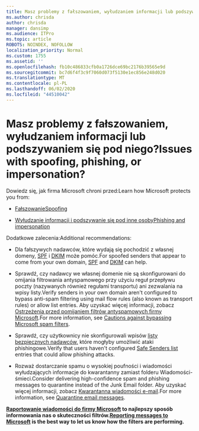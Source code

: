 ```yaml
---
title: Masz problemy z fałszowaniem, wyłudzaniem informacji lub podszywaniem się pod niego?
ms.author: chrisda
author: chrisda
manager: dansimp
ms.audience: ITPro
ms.topic: article
ROBOTS: NOINDEX, NOFOLLOW
localization_priority: Normal
ms.custom: 1755
ms.assetid: ''
ms.openlocfilehash: fb10c486833cfb0a1726dce69bc2176b39565e9d
ms.sourcegitcommit: bc7d6f4f3c9f7060d073f5130e1ec856e248d020
ms.translationtype: MT
ms.contentlocale: pl-PL
ms.lasthandoff: 06/02/2020
ms.locfileid: "44510042"
---
```

# <a name="issues-with-spoofing-phishing-or-impersonation"></a><span data-ttu-id="54ad1-102">Masz problemy z fałszowaniem, wyłudzaniem informacji lub podszywaniem się pod niego?</span><span class="sxs-lookup"><span data-stu-id="54ad1-102">Issues with spoofing, phishing, or impersonation?</span></span>

<span data-ttu-id="54ad1-103">Dowiedz się, jak firma Microsoft chroni przed:</span><span class="sxs-lookup"><span data-stu-id="54ad1-103">Learn how Microsoft protects you from:</span></span>

- [<span data-ttu-id="54ad1-104">Fałszowanie</span><span class="sxs-lookup"><span data-stu-id="54ad1-104">Spoofing</span></span>](https://docs.microsoft.com/microsoft-365/security/office-365-security/anti-spoofing-protection)

- [<span data-ttu-id="54ad1-105">Wyłudzanie informacji i podszywanie się pod inne osoby</span><span class="sxs-lookup"><span data-stu-id="54ad1-105">Phishing and impersonation</span></span>](https://docs.microsoft.com/microsoft-365/security/office-365-security/atp-anti-phishing)

<span data-ttu-id="54ad1-106">Dodatkowe zalecenia:</span><span class="sxs-lookup"><span data-stu-id="54ad1-106">Additional recommendations:</span></span>

- <span data-ttu-id="54ad1-107">Dla fałszywych nadawców, które wydają się pochodzić z własnej domeny, [SPF](https://docs.microsoft.com/microsoft-365/security/office-365-security/set-up-spf-in-office-365-to-help-prevent-spoofing) i [DKIM](https://docs.microsoft.com/microsoft-365/security/office-365-security/use-dkim-to-validate-outbound-email) może pomóc.</span><span class="sxs-lookup"><span data-stu-id="54ad1-107">For spoofed senders that appear to come from your own domain, [SPF](https://docs.microsoft.com/microsoft-365/security/office-365-security/set-up-spf-in-office-365-to-help-prevent-spoofing) and [DKIM](https://docs.microsoft.com/microsoft-365/security/office-365-security/use-dkim-to-validate-outbound-email) can help.</span></span>

- <span data-ttu-id="54ad1-108">Sprawdź, czy nadawcy we własnej domenie nie są skonfigurowani do omijania filtrowania antyspamowego przy użyciu reguł przepływu poczty (nazywanych również regułami transportu) ani zezwalania na wpisy listy.</span><span class="sxs-lookup"><span data-stu-id="54ad1-108">Verify senders in your own domain aren't configured to bypass anti-spam filtering using mail flow rules (also known as transport rules) or allow list entries.</span></span> <span data-ttu-id="54ad1-109">Aby uzyskać więcej informacji, zobacz [Ostrzeżenia przed pomijaniem filtrów antyspamowych firmy Microsoft](https://docs.microsoft.com/exchange/troubleshoot/antispam/cautions-against-bypassing-spam-filters).</span><span class="sxs-lookup"><span data-stu-id="54ad1-109">For more information, see [Cautions against bypassing Microsoft spam filters](https://docs.microsoft.com/exchange/troubleshoot/antispam/cautions-against-bypassing-spam-filters).</span></span>

- <span data-ttu-id="54ad1-110">Sprawdź, czy użytkownicy nie skonfigurowali wpisów [listy bezpiecznych nadawców,](https://support.office.com/article/BE1BAEA0-BEAB-4A30-B968-9004332336CE) które mogłyby umożliwić ataki phishingowe.</span><span class="sxs-lookup"><span data-stu-id="54ad1-110">Verify that users haven't configured [Safe Senders list](https://support.office.com/article/BE1BAEA0-BEAB-4A30-B968-9004332336CE) entries that could allow phishing attacks.</span></span>

- <span data-ttu-id="54ad1-111">Rozważ dostarczanie spamu o wysokiej poufności i wiadomości wyłudzających informacje do kwarantanny zamiast folderu Wiadomości-śmieci.</span><span class="sxs-lookup"><span data-stu-id="54ad1-111">Consider delivering high-confidence spam and phishing messages to quarantine instead of the Junk Email folder.</span></span> <span data-ttu-id="54ad1-112">Aby uzyskać więcej informacji, zobacz [Kwarantanna wiadomości e-mail](https://docs.microsoft.com/microsoft-365/security/office-365-security/quarantine-email-messages).</span><span class="sxs-lookup"><span data-stu-id="54ad1-112">For more information, see [Quarantine email messages](https://docs.microsoft.com/microsoft-365/security/office-365-security/quarantine-email-messages).</span></span>

<span data-ttu-id="54ad1-113">**[Raportowanie wiadomości do firmy Microsoft](https://support.office.com/article/b5caa9f1-cdf3-4443-af8c-ff724ea719d2) to najlepszy sposób informowania nas o skuteczności filtrów.**</span><span class="sxs-lookup"><span data-stu-id="54ad1-113">**[Reporting messages to Microsoft](https://support.office.com/article/b5caa9f1-cdf3-4443-af8c-ff724ea719d2) is the best way to let us know how the filters are performing.**</span></span>
